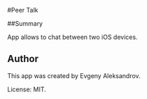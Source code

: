 #Peer Talk

##Summary

App allows to chat between two iOS devices.

## Author

This app was created by Evgeny Aleksandrov.

License: MIT.
